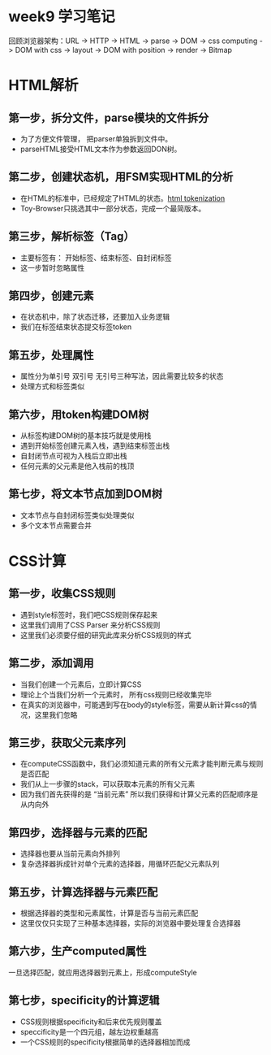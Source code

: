 # week9 学习笔记
回顾浏览器架构：URL -> HTTP -> HTML -> parse -> DOM -> css computing -> DOM with css -> layout -> DOM with position -> render -> Bitmap

# HTML解析
## 第一步，拆分文件，parse模块的文件拆分
- 为了方便文件管理， 把parser单独拆到文件中。
- parseHTML接受HTML文本作为参数返回DON树。

## 第二步，创建状态机，用FSM实现HTML的分析
- 在HTML的标准中，已经规定了HTML的状态。[html tokenization](https://html.spec.whatwg.org/multipage/)
- Toy-Browser只挑选其中一部分状态，完成一个最简版本。

## 第三步，解析标签（Tag）
- 主要标签有： 开始标签、结束标签、自封闭标签
- 这一步暂时忽略属性

## 第四步，创建元素
- 在状态机中，除了状态迁移，还要加入业务逻辑
- 我们在标签结束状态提交标签token

## 第五步，处理属性
- 属性分为单引号 双引号 无引号三种写法，因此需要比较多的状态
- 处理方式和标签类似

## 第六步，用token构建DOM树
- 从标签构建DOM树的基本技巧就是使用栈
- 遇到开始标签创建元素入栈，遇到结束标签出栈
- 自封闭节点可视为入栈后立即出栈
- 任何元素的父元素是他入栈前的栈顶

## 第七步，将文本节点加到DOM树
- 文本节点与自封闭标签类似处理类似
- 多个文本节点需要合并

# CSS计算

## 第一步，收集CSS规则
- 遇到style标签时，我们吧CSS规则保存起来
- 这里我们调用了CSS Parser 来分析CSS规则
- 这里我们必须要仔细的研究此库来分析CSS规则的样式

## 第二步，添加调用
- 当我们创建一个元素后，立即计算CSS
- 理论上个当我们分析一个元素时， 所有css规则已经收集完毕
- 在真实的浏览器中，可能遇到写在body的style标签，需要从新计算css的情况，这里我们忽略

## 第三步，获取父元素序列
- 在computeCSS函数中，我们必须知道元素的所有父元素才能判断元素与规则是否匹配
- 我们从上一步骤的stack，可以获取本元素的所有父元素
- 因为我们首先获得的是 “当前元素” 所以我们获得和计算父元素的匹配顺序是从内向外

## 第四步，选择器与元素的匹配
- 选择器也要从当前元素向外排列
- 复杂选择器拆成针对单个元素的选择器，用循环匹配父元素队列

## 第五步，计算选择器与元素匹配
- 根据选择器的类型和元素属性，计算是否与当前元素匹配
- 这里仅仅只实现了三种基本选择器，实际的浏览器中要处理复合选择器

## 第六步，生产computed属性
一旦选择匹配，就应用选择器到元素上，形成computeStyle

## 第七步，specificity的计算逻辑
- CSS规则根据specificity和后来优先规则覆盖
- speccificity是一个四元组，越左边权重越高
- 一个CSS规则的specificity根据简单的选择器相加而成